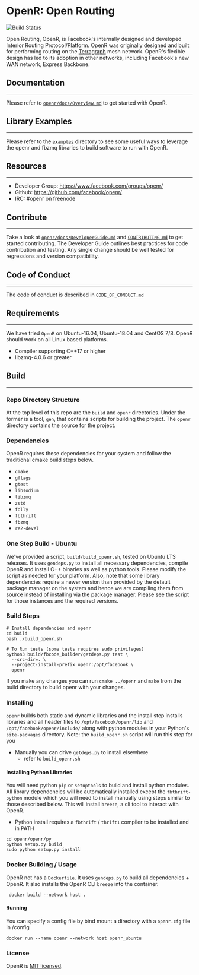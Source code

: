# OpenR: Open Routing

[![Build Status](https://github.com/facebook/openr/workflows/CI/badge.svg)](https://github.com/facebook/openr/actions?workflow=CI)

Open Routing, OpenR, is Facebook's internally designed and developed Interior Routing
Protocol/Platform. OpenR was originally designed and built for performing routing on the
[Terragraph](https://terragraph.com/) mesh network. OpenR's flexible design has led to
its adoption in other networks, including Facebook's new WAN network, Express Backbone.

## Documentation

---

Please refer to [`openr/docs/Overview.md`](openr/docs/Overview.md) to get
started with OpenR.

## Library Examples

---

Please refer to the [`examples`](examples) directory to see some useful ways to
leverage the openr and fbzmq libraries to build software to run with OpenR.

## Resources

---

* Developer Group: https://www.facebook.com/groups/openr/
* Github: https://github.com/facebook/openr/
* IRC: #openr on freenode

## Contribute

---

Take a look at [`openr/docs/DeveloperGuide.md`](openr/docs/DeveloperGuide.md)
and [`CONTRIBUTING.md`](CONTRIBUTING.md) to get started contributing.
The Developer Guide outlines best practices for code contribution and testing.
Any single change should be well tested for regressions and version
compatibility.

## Code of Conduct

---

The code of conduct is described in [`CODE_OF_CONDUCT.md`](CODE_OF_CONDUCT.md)

## Requirements

---

We have tried `OpenR` on Ubuntu-16.04, Ubuntu-18.04 and CentOS 7/8.
OpenR should work on all Linux based platforms.

* Compiler supporting C++17 or higher
* libzmq-4.0.6 or greater

## Build

---

### Repo Directory Structure

At the top level of this repo are the `build` and `openr` directories. Under the
former is a tool, `gen`, that contains scripts for building the
project. The `openr` directory contains the source for the project.

### Dependencies

OpenR requires these dependencies for
your system and follow the traditional cmake build steps below.

* `cmake`
* `gflags`
* `gtest`
* `libsodium`
* `libzmq`
* `zstd`
* `folly`
* `fbthrift`
* `fbzmq`
* `re2-devel`

### One Step Build - Ubuntu

We've provided a script, `build/build_openr.sh`, tested on Ubuntu LTS releases.
It uses `gendeps.py` to install all necessary dependencies, compile OpenR and install
C++ binaries as well as python tools. Please modify the script as needed for
your platform. Also, note that some library dependencies require a newer version
than provided by the default package manager on the system and hence we are
compiling them from source instead of installing via the package manager. Please
see the script for those instances and the required versions.

### Build Steps

```console
# Install dependencies and openr
cd build
bash ./build_openr.sh

# To Run tests (some tests requires sudo privileges)
python3 build/fbcode_builder/getdeps.py test \
  --src-dir=. \
  --project-install-prefix openr:/opt/facebook \
  openr
```

If you make any changes you can run `cmake ../openr` and `make` from the build
directory to build openr with your changes.

### Installing

`openr` builds both static and dynamic libraries and the install step installs
libraries and all header files to `/opt/facebook/openr/lib` and
`/opt/facebook/openr/include/` along with python modules in your Python's
`site-packages` directory.
Note: the `build_openr.sh` script will run this step for you

* Manually you can drive `getdeps.py` to install elsewhere
  * refer to `build_openr.sh`


#### Installing Python Libraries

You will need python `pip` or `setuptools` to build and install python modules.
All library dependencies will be automatically installed except the
`fbthrift-python` module which you will need to install manually using steps
similar to those described below. This will install `breeze`, a cli tool to
interact with OpenR.

* Python install requires a `fbthrift` / `thrift1` compiler to be installed and in PATH

```console
cd openr/openr/py
python setup.py build
sudo python setup.py install
```

### Docker Building / Usage

OpenR not has a `Dockerfile`. It uses `gendeps.py` to build all dependencies + OpenR.
It also installs the OpenR CLI `breeze` into the container.

```console
 docker build --network host .
```

#### Running

You can specify a config file by bind mount a directory with a `openr.cfg` file in /config

```console
docker run --name openr --network host openr_ubuntu
```

### License

OpenR is [MIT licensed](./LICENSE).
